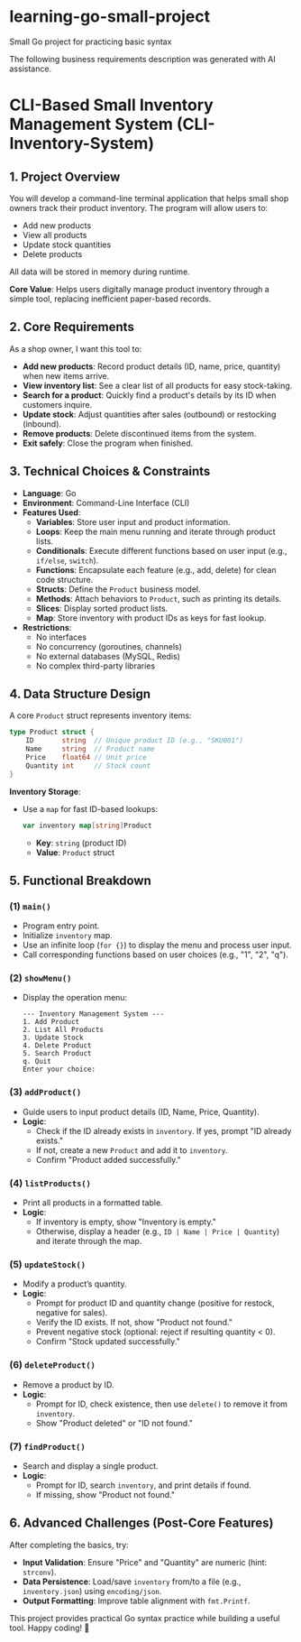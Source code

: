# learning-go-small-project
Small Go project for practicing basic syntax

The following business requirements description was generated with AI assistance.
# CLI-Based Small Inventory Management System (CLI-Inventory-System)  

## 1. Project Overview  

You will develop a command-line terminal application that helps small shop owners track their product inventory. The program will allow users to:  
- Add new products  
- View all products  
- Update stock quantities  
- Delete products  

All data will be stored in memory during runtime.  

**Core Value**: Helps users digitally manage product inventory through a simple tool, replacing inefficient paper-based records.  

## 2. Core Requirements  

As a shop owner, I want this tool to:  
- **Add new products**: Record product details (ID, name, price, quantity) when new items arrive.  
- **View inventory list**: See a clear list of all products for easy stock-taking.  
- **Search for a product**: Quickly find a product's details by its ID when customers inquire.  
- **Update stock**: Adjust quantities after sales (outbound) or restocking (inbound).  
- **Remove products**: Delete discontinued items from the system.  
- **Exit safely**: Close the program when finished.  

## 3. Technical Choices & Constraints  

- **Language**: Go  
- **Environment**: Command-Line Interface (CLI)  
- **Features Used**:  
  - **Variables**: Store user input and product information.  
  - **Loops**: Keep the main menu running and iterate through product lists.  
  - **Conditionals**: Execute different functions based on user input (e.g., `if/else`, `switch`).  
  - **Functions**: Encapsulate each feature (e.g., add, delete) for clean code structure.  
  - **Structs**: Define the `Product` business model.  
  - **Methods**: Attach behaviors to `Product`, such as printing its details.  
  - **Slices**: Display sorted product lists.  
  - **Map**: Store inventory with product IDs as keys for fast lookup.  
- **Restrictions**:  
  - No interfaces  
  - No concurrency (goroutines, channels)  
  - No external databases (MySQL, Redis)  
  - No complex third-party libraries  

## 4. Data Structure Design  

A core `Product` struct represents inventory items:  

```go
type Product struct {
    ID       string  // Unique product ID (e.g., "SKU001")  
    Name     string  // Product name  
    Price    float64 // Unit price  
    Quantity int     // Stock count  
}
```

**Inventory Storage**:  
- Use a `map` for fast ID-based lookups:  
  ```go
  var inventory map[string]Product  
  ```  
  - **Key**: `string` (product ID)  
  - **Value**: `Product` struct  

## 5. Functional Breakdown  

### (1) `main()`  
- Program entry point.  
- Initialize `inventory` map.  
- Use an infinite loop (`for {}`) to display the menu and process user input.  
- Call corresponding functions based on user choices (e.g., "1", "2", "q").  

### (2) `showMenu()`  
- Display the operation menu:  
  ```  
  --- Inventory Management System ---  
  1. Add Product  
  2. List All Products  
  3. Update Stock  
  4. Delete Product  
  5. Search Product  
  q. Quit  
  Enter your choice:  
  ```  

### (3) `addProduct()`  
- Guide users to input product details (ID, Name, Price, Quantity).  
- **Logic**:  
  - Check if the ID already exists in `inventory`. If yes, prompt "ID already exists."  
  - If not, create a new `Product` and add it to `inventory`.  
  - Confirm "Product added successfully."  

### (4) `listProducts()`  
- Print all products in a formatted table.  
- **Logic**:  
  - If inventory is empty, show "Inventory is empty."  
  - Otherwise, display a header (e.g., `ID | Name | Price | Quantity`) and iterate through the map.  

### (5) `updateStock()`  
- Modify a product’s quantity.  
- **Logic**:  
  - Prompt for product ID and quantity change (positive for restock, negative for sales).  
  - Verify the ID exists. If not, show "Product not found."  
  - Prevent negative stock (optional: reject if resulting quantity < 0).  
  - Confirm "Stock updated successfully."  

### (6) `deleteProduct()`  
- Remove a product by ID.  
- **Logic**:  
  - Prompt for ID, check existence, then use `delete()` to remove it from `inventory`.  
  - Show "Product deleted" or "ID not found."  

### (7) `findProduct()`  
- Search and display a single product.  
- **Logic**:  
  - Prompt for ID, search `inventory`, and print details if found.  
  - If missing, show "Product not found."  

## 6. Advanced Challenges (Post-Core Features)  

After completing the basics, try:  
- **Input Validation**: Ensure "Price" and "Quantity" are numeric (hint: `strconv`).  
- **Data Persistence**: Load/save `inventory` from/to a file (e.g., `inventory.json`) using `encoding/json`.  
- **Output Formatting**: Improve table alignment with `fmt.Printf`.  

This project provides practical Go syntax practice while building a useful tool. Happy coding! 🚀
